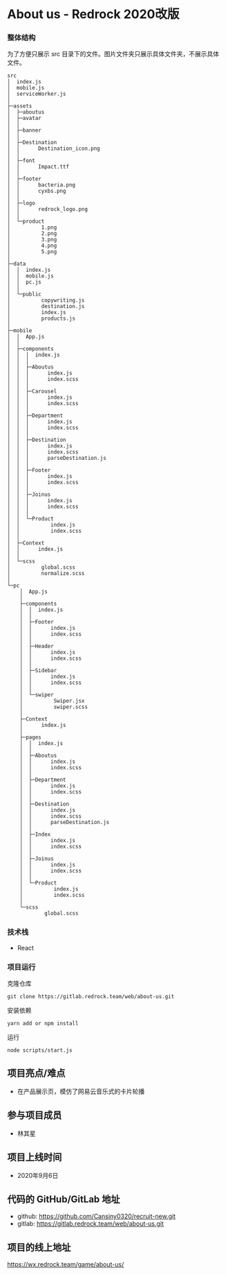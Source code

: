 # About us - Redrock 2020改版

### 整体结构

为了方便只展示 src 目录下的文件。图片文件夹只展示具体文件夹，不展示具体文件。

```
src
│  index.js
│  mobile.js        
│  serviceWorker.js 
│  
├─assets
│  ├─aboutus
│  ├─avatar
│  │
│  ├─banner
│  │
│  ├─Destination
│  │      Destination_icon.png
│  │
│  ├─font
│  │      Impact.ttf
│  │
│  ├─footer
│  │      bacteria.png
│  │      cyxbs.png
│  │
│  ├─logo
│  │      redrock_logo.png
│  │
│  └─product
│          1.png
│          2.png
│          3.png
│          4.png
│          5.png
│
├─data
│  │  index.js
│  │  mobile.js
│  │  pc.js
│  │
│  └─public
│          copywriting.js
│          destination.js
│          index.js
│          products.js
│
├─mobile
│  │  App.js
│  │
│  ├─components
│  │  │  index.js
│  │  │
│  │  ├─Aboutus
│  │  │      index.js
│  │  │      index.scss
│  │  │
│  │  ├─Carousel
│  │  │      index.js
│  │  │      index.scss
│  │  │
│  │  ├─Department
│  │  │      index.js
│  │  │      index.scss
│  │  │
│  │  ├─Destination
│  │  │      index.js
│  │  │      index.scss
│  │  │      parseDestination.js
│  │  │
│  │  ├─Footer
│  │  │      index.js
│  │  │      index.scss
│  │  │
│  │  ├─Joinus
│  │  │      index.js
│  │  │      index.scss
│  │  │
│  │  └─Product
│  │          index.js
│  │          index.scss
│  │
│  ├─Context
│  │      index.js
│  │
│  └─scss
│          global.scss
│          normalize.scss
│
└─pc
    │  App.js
    │
    ├─components
    │  │  index.js
    │  │
    │  ├─Footer
    │  │      index.js
    │  │      index.scss
    │  │
    │  ├─Header
    │  │      index.js
    │  │      index.scss
    │  │
    │  ├─Sidebar
    │  │      index.js
    │  │      index.scss
    │  │
    │  └─swiper
    │          Swiper.jsx
    │          swiper.scss
    │
    ├─Context
    │      index.js
    │
    ├─pages
    │  │  index.js
    │  │
    │  ├─Aboutus
    │  │      index.js
    │  │      index.scss
    │  │
    │  ├─Department
    │  │      index.js
    │  │      index.scss
    │  │
    │  ├─Destination
    │  │      index.js
    │  │      index.scss
    │  │      parseDestination.js
    │  │
    │  ├─Index
    │  │      index.js
    │  │      index.scss
    │  │
    │  ├─Joinus
    │  │      index.js
    │  │      index.scss
    │  │
    │  └─Product
    │          index.js
    │          index.scss
    │
    └─scss
            global.scss
```

### 技术栈

- React

### 项目运行

克隆仓库

```
git clone https://gitlab.redrock.team/web/about-us.git
```

安装依赖

```
yarn add or npm install
```

运行

```
node scripts/start.js
```



## 项目亮点/难点

- 在产品展示页，模仿了网易云音乐式的卡片轮播

## 参与项目成员

- 林其星

## 项目上线时间

- 2020年9月6日

## 代码的 GitHub/GitLab 地址

- github: https://github.com/Cansiny0320/recruit-new.git
- gitlab: https://gitlab.redrock.team/web/about-us.git

## 项目的线上地址

https://wx.redrock.team/game/about-us/